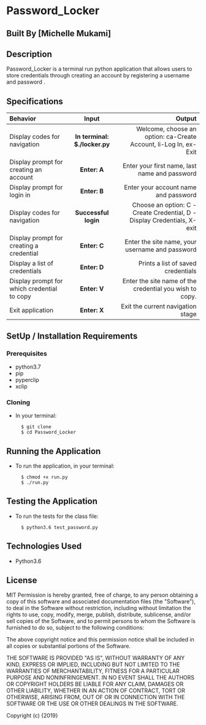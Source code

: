# Password_Locker

## Built By [Michelle Mukami]

## Description
Password_Locker is a terminal run python application that allows users to store credentials through creating an account by registering a username and password .


## Specifications
| Behavior | Input | Output |
| :---------------- | :---------------: | ------------------: |
| Display codes for navigation | **In terminal: $./locker.py** | Welcome, choose an option: ca-Create Account, li-Log In, ex-Exit |
| Display prompt for creating an account | **Enter: A** | Enter your first name, last name and password |
| Display prompt for login in | **Enter: B** | Enter your account name and password |
| Display codes for navigation | **Successful login** | Choose an option: C - Create Credential, D - Display Credentials, X- exit |
| Display prompt for creating a credential | **Enter: C** | Enter the site name, your username and password |
| Display a list of credentials | **Enter: D** | Prints a list of saved credentials |
| Display prompt for which credential to copy | **Enter: V** | Enter the site name of the credential you wish to copy. |
| Exit application | **Enter: X** | Exit the current navigation stage |

## SetUp / Installation Requirements
### Prerequisites
* python3.7
* pip
* pyperclip
* xclip

### Cloning
* In your terminal:
        
        $ git clone 
        $ cd Password_Locker

## Running the Application
* To run the application, in your terminal:

        $ chmod +x run.py
        $ ./run.py
        
## Testing the Application
* To run the tests for the class file:

        $ python3.6 test_password.py
        
## Technologies Used
* Python3.6

## License
MIT Permission is hereby granted, free of charge, to any person obtaining a copy of this software and associated documentation files (the "Software"), to deal in the Software without restriction, including without limitation the rights to use, copy, modify, merge, publish, distribute, sublicense, and/or sell copies of the Software, and to permit persons to whom the Software is furnished to do so, subject to the following conditions:

The above copyright notice and this permission notice shall be included in all copies or substantial portions of the Software.

THE SOFTWARE IS PROVIDED "AS IS", WITHOUT WARRANTY OF ANY KIND, EXPRESS OR IMPLIED, INCLUDING BUT NOT LIMITED TO THE WARRANTIES OF MERCHANTABILITY, FITNESS FOR A PARTICULAR PURPOSE AND NONINFRINGEMENT. IN NO EVENT SHALL THE AUTHORS OR COPYRIGHT HOLDERS BE LIABLE FOR ANY CLAIM, DAMAGES OR OTHER LIABILITY, WHETHER IN AN ACTION OF CONTRACT, TORT OR OTHERWISE, ARISING FROM, OUT OF OR IN CONNECTION WITH THE SOFTWARE OR THE USE OR OTHER DEALINGS IN THE SOFTWARE.

Copyright (c) {2019}